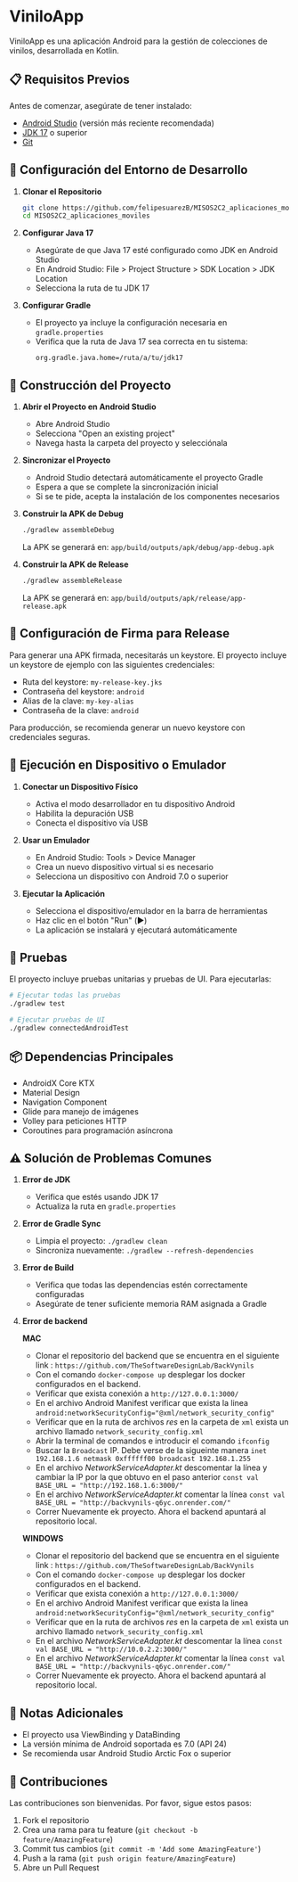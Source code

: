 # ViniloApp

ViniloApp es una aplicación Android para la gestión de colecciones de vinilos, desarrollada en Kotlin.

## 📋 Requisitos Previos

Antes de comenzar, asegúrate de tener instalado:

- [Android Studio](https://developer.android.com/studio) (versión más reciente recomendada)
- [JDK 17](https://www.oracle.com/java/technologies/downloads/#java17) o superior
- [Git](https://git-scm.com/downloads)

## 🚀 Configuración del Entorno de Desarrollo

1. **Clonar el Repositorio**
   ```bash
   git clone https://github.com/felipesuarezB/MISOS2C2_aplicaciones_moviles.git
   cd MISOS2C2_aplicaciones_moviles
   ```

2. **Configurar Java 17**
   - Asegúrate de que Java 17 esté configurado como JDK en Android Studio
   - En Android Studio: File > Project Structure > SDK Location > JDK Location
   - Selecciona la ruta de tu JDK 17

3. **Configurar Gradle**
   - El proyecto ya incluye la configuración necesaria en `gradle.properties`
   - Verifica que la ruta de Java 17 sea correcta en tu sistema:
     ```properties
     org.gradle.java.home=/ruta/a/tu/jdk17
     ```

## 🔨 Construcción del Proyecto

1. **Abrir el Proyecto en Android Studio**
   - Abre Android Studio
   - Selecciona "Open an existing project"
   - Navega hasta la carpeta del proyecto y selecciónala

2. **Sincronizar el Proyecto**
   - Android Studio detectará automáticamente el proyecto Gradle
   - Espera a que se complete la sincronización inicial
   - Si se te pide, acepta la instalación de los componentes necesarios

3. **Construir la APK de Debug**
   ```bash
   ./gradlew assembleDebug
   ```
   La APK se generará en: `app/build/outputs/apk/debug/app-debug.apk`

4. **Construir la APK de Release**
   ```bash
   ./gradlew assembleRelease
   ```
   La APK se generará en: `app/build/outputs/apk/release/app-release.apk`

## 🔑 Configuración de Firma para Release

Para generar una APK firmada, necesitarás un keystore. El proyecto incluye un keystore de ejemplo con las siguientes credenciales:

- Ruta del keystore: `my-release-key.jks`
- Contraseña del keystore: `android`
- Alias de la clave: `my-key-alias`
- Contraseña de la clave: `android`

Para producción, se recomienda generar un nuevo keystore con credenciales seguras.

## 📱 Ejecución en Dispositivo o Emulador

1. **Conectar un Dispositivo Físico**
   - Activa el modo desarrollador en tu dispositivo Android
   - Habilita la depuración USB
   - Conecta el dispositivo vía USB

2. **Usar un Emulador**
   - En Android Studio: Tools > Device Manager
   - Crea un nuevo dispositivo virtual si es necesario
   - Selecciona un dispositivo con Android 7.0 o superior

3. **Ejecutar la Aplicación**
   - Selecciona el dispositivo/emulador en la barra de herramientas
   - Haz clic en el botón "Run" (▶️)
   - La aplicación se instalará y ejecutará automáticamente

## 🧪 Pruebas

El proyecto incluye pruebas unitarias y pruebas de UI. Para ejecutarlas:

```bash
# Ejecutar todas las pruebas
./gradlew test

# Ejecutar pruebas de UI
./gradlew connectedAndroidTest
```

## 📦 Dependencias Principales

- AndroidX Core KTX
- Material Design
- Navigation Component
- Glide para manejo de imágenes
- Volley para peticiones HTTP
- Coroutines para programación asíncrona

## ⚠️ Solución de Problemas Comunes

1. **Error de JDK**
   - Verifica que estés usando JDK 17
   - Actualiza la ruta en `gradle.properties`

2. **Error de Gradle Sync**
   - Limpia el proyecto: `./gradlew clean`
   - Sincroniza nuevamente: `./gradlew --refresh-dependencies`

3. **Error de Build**
   - Verifica que todas las dependencias estén correctamente configuradas
   - Asegúrate de tener suficiente memoria RAM asignada a Gradle
 
4. **Error de backend**

   **MAC**
   - Clonar el repositorio del backend que se encuentra en el siguiente link : `https://github.com/TheSoftwareDesignLab/BackVynils`
   - Con el  comando `docker-compose up`  desplegar los docker configurados en el backend.
   - Verificar que exista conexión a `http://127.0.0.1:3000/`
   - En el archivo Android Manifest verificar que exista la linea `android:networkSecurityConfig="@xml/network_security_config"`
   - Verificar que en la ruta de archivos *res* en la carpeta de `xml` exista un archivo llamado `network_security_config.xml`
   - Abrir la terminal de comandos e introducir el comando `ifconfig`
   - Buscar la `Broadcast` IP. Debe verse de la sigueinte manera 	`inet 192.168.1.6 netmask 0xffffff00 broadcast 192.168.1.255`
   - En el archivo *NetworkServiceAdapter.kt* descomentar la línea y cambiar la IP por la que obtuvo en el paso anterior `const val BASE_URL = "http://192.168.1.6:3000/"`
   - En el archivo *NetworkServiceAdapter.kt* comentar la línea `const val BASE_URL = "http://backvynils-q6yc.onrender.com/"`
   - Correr Nuevamente ek proyecto. Ahora el backend apuntará al repositorio local.

   **WINDOWS**
   - Clonar el repositorio del backend que se encuentra en el siguiente link : `https://github.com/TheSoftwareDesignLab/BackVynils`
   - Con el  comando `docker-compose up`  desplegar los docker configurados en el backend.
   - Verificar que exista conexión a `http://127.0.0.1:3000/`
   - En el archivo Android Manifest verificar que exista la linea `android:networkSecurityConfig="@xml/network_security_config"`
   - Verificar que en la ruta de archivos *res* en la carpeta de `xml` exista un archivo llamado `network_security_config.xml`
   - En el archivo *NetworkServiceAdapter.kt* descomentar la línea `const val BASE_URL = "http://10.0.2.2:3000/"`
   - En el archivo *NetworkServiceAdapter.kt* comentar la línea `const val BASE_URL = "http://backvynils-q6yc.onrender.com/"`
   - Correr Nuevamente ek proyecto. Ahora el backend apuntará al repositorio local.

## 📝 Notas Adicionales

- El proyecto usa ViewBinding y DataBinding
- La versión mínima de Android soportada es 7.0 (API 24)
- Se recomienda usar Android Studio Arctic Fox o superior

## 🤝 Contribuciones

Las contribuciones son bienvenidas. Por favor, sigue estos pasos:
1. Fork el repositorio
2. Crea una rama para tu feature (`git checkout -b feature/AmazingFeature`)
3. Commit tus cambios (`git commit -m 'Add some AmazingFeature'`)
4. Push a la rama (`git push origin feature/AmazingFeature`)
5. Abre un Pull Request